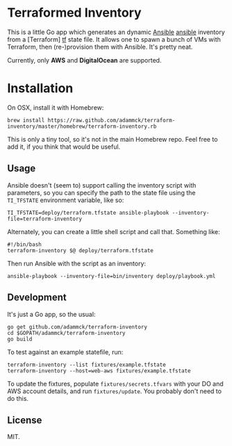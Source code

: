 # Terraformed Inventory

This is a little Go app which generates an dynamic [Ansible] [ansible] inventory
from a [Terraform] [tf] state file. It allows one to spawn a bunch of VMs with
Terraform, then (re-)provision them with Ansible. It's pretty neat. 

Currently, only **AWS** and **DigitalOcean** are supported.


# Installation

On OSX, install it with Homebrew:

	brew install https://raw.github.com/adammck/terraform-inventory/master/homebrew/terraform-inventory.rb

This is only a tiny tool, so it's not in the main Homebrew repo. Feel free to
add it, if you think that would be useful.


## Usage

Ansible doesn't (seem to) support calling the inventory script with parameters,
so you can specify the path to the state file using the `TI_TFSTATE` environment
variable, like so:

    TI_TFSTATE=deploy/terraform.tfstate ansible-playbook --inventory-file=terraform-inventory

Alternately, you can create a little shell script and call that. Something like:

	#!/bin/bash
	terraform-inventory $@ deploy/terraform.tfstate

Then run Ansible with the script as an inventory:

	ansible-playbook --inventory-file=bin/inventory deploy/playbook.yml


## Development

It's just a Go app, so the usual:

	go get github.com/adammck/terraform-inventory
	cd $GOPATH/adammck/terraform-inventory
	go build

To test against an example statefile, run:

	terraform-inventory --list fixtures/example.tfstate
	terraform-inventory --host=web-aws fixtures/example.tfstate

To update the fixtures, populate `fixtures/secrets.tfvars` with your DO and AWS
account details, and run `fixtures/update`. You probably don't need to do this.


## License

MIT.




[ansible]: http://www.ansible.com
[tf]:      http://www.terraform.io
